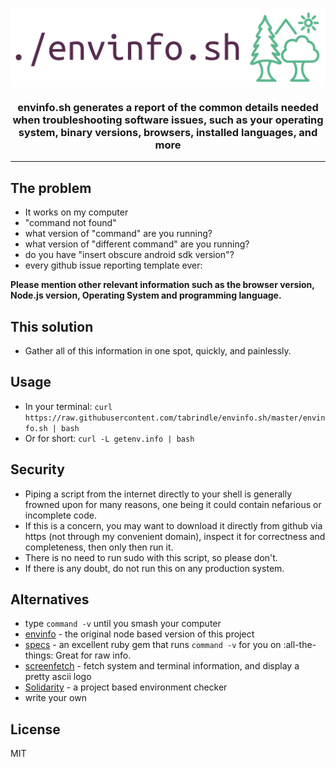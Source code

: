 <p align="center">
  <img src="https://raw.githubusercontent.com/tabrindle/envinfo.sh/master/logo.png" align="center"  width="700px"/>
  <h3 align="center">envinfo.sh generates a report of the common details needed when troubleshooting software issues, such as your operating system, binary versions, browsers, installed languages, and more</h3> 
  <hr/>
</p>

## The problem

-   It works on my computer
-   "command not found"
-   what version of "command" are you running?
-   what version of "different command" are you running?
-   do you have "insert obscure android sdk version"?
-   every github issue reporting template ever:

**Please mention other relevant information such as the browser version, Node.js version, Operating System and programming language.**

## This solution

-   Gather all of this information in one spot, quickly, and painlessly.

## Usage

-   In your terminal: `curl https://raw.githubusercontent.com/tabrindle/envinfo.sh/master/envinfo.sh | bash`
-   Or for short: `curl -L getenv.info | bash`

## Security

- Piping a script from the internet directly to your shell is generally frowned upon for many reasons, one being it could contain nefarious or incomplete code. 
- If this is a concern, you may want to download it directly from github via https (not through my convenient domain), inspect it for correctness and completeness, then only then run it.
- There is no need to run sudo with this script, so please don't.
- If there is any doubt, do not run this on any production system. 

## Alternatives

-   type `command -v` until you smash your computer
-   [envinfo](https://github.com/tabrindle/envinfo) - the original node based version of this project
-   [specs](https://github.com/mcandre/specs) - an excellent ruby gem that runs `command -v` for you on :all-the-things: Great for raw info.
-   [screenfetch](https://github.com/KittyKatt/screenFetch) - fetch system and terminal information, and display a pretty ascii logo
-   [Solidarity](https://github.com/infinitered/solidarity) - a project based environment checker
-   write your own

## License

MIT
